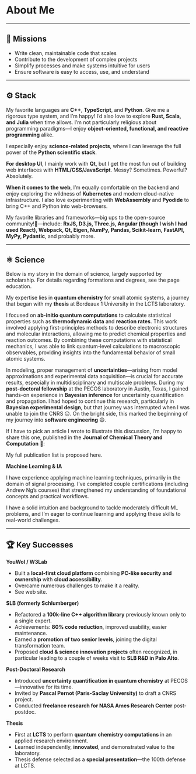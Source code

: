 # <i class="fas fa-id-badge"></i> About Me

---

## 🎯 Missions

* Write clean, maintainable code that scales  
* Contribute to the development of complex projects  
* Simplify processes and make systems intuitive for users  
* Ensure software is easy to access, use, and understand

---

## ⚙️ Stack

<stackIcons>
</stackIcons>


My favorite languages are **C++**, **TypeScript**, and **Python**. Give me a rigorous type system, and I’m happy!
I’d also love to explore **Rust, Scala, and Julia** when time allows. I’m not particularly religious about programming 
paradigms—I enjoy **object-oriented, functional, and reactive programming** alike.

I especially enjoy **science-related projects**, where I can leverage the full power of the **Python scientific stack**.

**For desktop UI**, I mainly work with **Qt**, but I get the most fun out of building web interfaces with
**HTML/CSS/JavaScript**. Messy? Sometimes. Powerful? Absolutely.

**When it comes to the web**, I’m equally comfortable on the backend and enjoy exploring the wildness
of **Kubernetes** and modern cloud-native infrastructure.
I also love experimenting with **WebAssembly** and **Pyodide** to bring C++ and Python into web-browsers.

My favorite libraries and frameworks—big ups to the open-source community!🙏—include: **RxJS, D3.js, Three.js, 
Angular (though I wish I had used React), Webpack, Qt, Eigen, NumPy, Pandas, Scikit-learn, FastAPI, MyPy, Pydantic**, 
and probably more.


---

## ⚛️ Science

Below is my story in the domain of science, largely supported by scholarship. 
For details regarding formations and degrees, see the page
<cross-link target="education">education</cross-link>.


<thesisImg>
</thesisImg>

My expertise lies in **quantum chemistry** for small atomic systems, a journey that began with my **thesis** at 
Bordeaux 1 University in the LCTS laboratory.

I focused on **ab-initio quantum computations** to calculate statistical properties such as **thermodynamic data** and 
**reaction rates**. This work involved applying first-principles methods to describe electronic structures and
molecular interactions, allowing me to predict chemical properties and reaction outcomes. 
By combining these computations with statistical mechanics, I was able to link quantum-level calculations to 
macroscopic observables, providing insights into the fundamental behavior of small atomic systems.

In modeling, proper management of **uncertainties**—arising from model approximations and experimental data 
acquisition—is crucial for accurate results, especially in multidisciplinary and multiscale problems. 
During my **post-doctoral fellowship** at the PECOS laboratory in Austin, Texas, I gained hands-on experience 
in **Bayesian inference** for uncertainty quantification and propagation. I had hoped to continue this research,
particularly in **Bayesian experimental design**, but that journey was interrupted when I was unable to 
join the CNRS 😔. On the bright side, this marked the beginning of my journey into **software engineering** 😄.

If I have to pick an article I wrote to illustrate this discussion, I’m happy to share this one, published in
 the **Journal of Chemical Theory and Computation** 🎉:

<paperDownload>
</paperDownload>

My full publication list is proposed <cross-link target="papers">here</cross-link>.

**Machine Learning & IA**

I have experience applying machine learning techniques, primarily in the domain of signal processing. 
I’ve completed couple certifications (including Andrew Ng’s courses) that strengthened my understanding of foundational 
concepts and practical workflows.

I have a solid intuition and background to tackle moderately difficult ML problems, and I’m eager to continue learning 
and applying these skills to real-world challenges.

---

## 🏆 Key Successes

**YouWol / W3Lab**

* Built a **local-first cloud platform** combining **PC-like security and ownership** with **cloud accessibility**.
* Overcame numerous challenges to make it a reality.
* See <ext-link target="w3nest">web site</ext-link>.


**SLB (formerly Schlumberger)**

* Refactored a **100k-line C++ algorithm library** previously known only to a single expert.
* Achievements: **80% code reduction**, improved usability, easier maintenance.
* Earned a **promotion of two senior levels**, joining the digital transformation team.
* Proposed **cloud & science innovation projects** often recognized, in particular leading to a couple of weeks
  visit to **SLB R\&D in Palo Alto**.

**Post-Doctoral Research**

* Introduced **uncertainty quantification in quantum chemistry** at PECOS—innovative for its time.
* Invited by **Pascal Pernot (Paris-Saclay University)** to draft a CNRS project.
* Conducted **freelance research for NASA Ames Research Center** post-postdoc.

**Thesis**

* First at **LCTS** to perform **quantum chemistry computations** in an applied research environment.
* Learned independently, **innovated**, and demonstrated value to the laboratory.
* Thesis defense selected as a **special presentation**—the 100th defense at LCTS.

